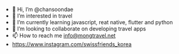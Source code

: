 - 👋 Hi, I’m @chansoondae
- 👀 I’m interested in travel
- 🌱 I’m currently learning javascript, reat native, flutter and python
- 💞️ I’m looking to collaborate on developing travel apps
- 📫 How to reach me info@mongtravel.net
- https://www.instagram.com/swissfriends_korea

<!---
chansoondae/chansoondae is a ✨ special ✨ repository because its `README.md` (this file) appears on your GitHub profile.
You can click the Preview link to take a look at your changes.
--->
